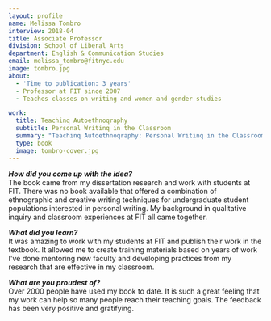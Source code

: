 ```yaml
---
layout: profile
name: Melissa Tombro
interview: 2018-04
title: Associate Professor
division: School of Liberal Arts
department: English & Communication Studies
email: melissa_tombro@fitnyc.edu
image: tombro.jpg
about:
  - 'Time to publication: 3 years'
  - Professor at FIT since 2007
  - Teaches classes on writing and women and gender studies

work:
  title: Teachinq Autoethnoqraphy
  subtitle: Personal Writinq in the Classroom
  summary: "Teachinq Autoethnoqraphy: Personal Writinq in the Classroom is dedicated to the practice of immersive ethnographic and autoethonographic writing that encourages authors to participate in the communities about which they write. The book draws not only on critical qualitative inquiry methods such as interview and observation, but also on theories and sensibilities from creative writing and performance studies, which encourage self-reflection and narrative composition. The book provides approaches anyone can use to explore their communities and write about them first-hand. The methods presented can be used for a single assignment in a larger course or to guide an entire semester through many levels and varieties of informed personal writing."
  type: book
  image: tombro-cover.jpg
---
```

***How did you come up with the idea?***  
The book came from my dissertation research and work with students at FIT. There was no book available that offered a combination of ethnographic and creative writing techniques for undergraduate student populations interested in personal writing. My background in qualitative inquiry and classroom experiences at FIT all came together.

***What did you learn?***  
It was amazing to work with my students at FIT and publish their work in the textbook. It allowed me to create training materials based on years of work I've done mentoring new faculty and developing practices from my research that are effective in my classroom.

***What are you proudest of?***  
Over 2000 people have used my book to date. It is such a great feeling that my work can help so many people reach their teaching goals. The feedback has been very positive and gratifying.
